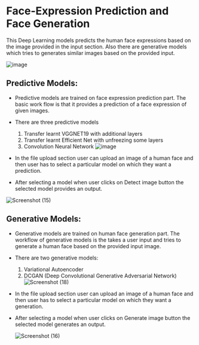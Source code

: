 # Face-Expression Prediction and Face Generation

This Deep Learning models predicts the human face expressions based on the image provided in the input section.
Also there are generative models which tries to generates similar images based on the provided input.

![image](https://github.com/HarshAmin01/Face-Expression/assets/101825662/d8fee108-54f2-4447-8c20-f7a56d841034)

## Predictive Models:
- Predictive models are trained on face expression prediction part. The basic work flow is that it provides a prediction of a face expression of given images.

- There are three predictive models
  1. Transfer learnt VGGNET19 with additional layers
  2. Transfer learnt Efficient Net with unfreezing some layers
  3. Convolution Neural Network
![image](https://github.com/HarshAmin01/Face-Expression/assets/101825662/5f42c625-bb1a-4405-be09-00f3dc7dae51)

- In the file upload section user can upload an image of a human face and then user has to select a particular model on which they want a prediction.
- After selecting a model when user clicks on Detect image button the selected model provides an output.

 ![Screenshot (15)](https://github.com/HarshAmin01/Face-Expression/assets/101825662/b1e5e936-6a11-4f4b-9a41-1b5d70af2410)

 ## Generative Models:
 - Generative models are trained on human face generation part. The workflow of generative models is the takes a user input and tries to generate a human face based on the provided input image.
 - There are two generative models:
    1. Variational Autoencoder
    2. DCGAN (Deep Convolutional Generative Adversarial Network)
   ![Screenshot (18)](https://github.com/HarshAmin01/Face-Expression/assets/101825662/5edcc79e-f090-46f9-a327-5057371172ea)

  - In the file upload section user can upload an image of a human face and then user has to select a particular model on which they want a generation.
- After selecting a model when user clicks on Generate image button the selected model generates an output.


   ![Screenshot (16)](https://github.com/HarshAmin01/Face-Expression/assets/101825662/032bdd1c-4d98-4cf7-81d0-9fef875c44c7)

